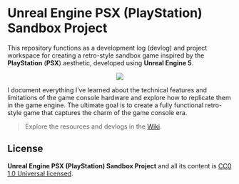 # Unreal Engine PSX (PlayStation) Sandbox Project

This repository functions as a development log (devlog) and project workspace for creating a retro-style sandbox game inspired by the **PlayStation** (**PSX**) aesthetic, developed using **Unreal Engine 5**.

<p align="center"><img src="https://github.com/user-attachments/assets/b3cc4e33-4208-4fc6-8c8b-5b3f10955aff"></p>

I document everything I’ve learned about the technical features and limitations of the game console hardware and explore how to replicate them in the game engine. The ultimate goal is to create a fully functional retro-style game that captures the charm of the game console era.

> Explore the resources and devlogs in the [Wiki](https://github.com/jonathanlinat/unreal-engine-psx-sandbox-project/wiki).

## License

**Unreal Engine PSX (PlayStation) Sandbox Project** and all its content is [CC0 1.0 Universal licensed](LICENSE).
